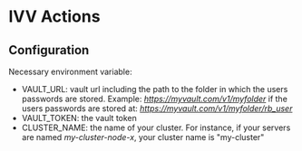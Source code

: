 # IVV Actions

## Configuration

Necessary environment variable:
 - VAULT_URL: vault url including the path to the folder in which the users passwords are stored. 
   Example: *https://myvault.com/v1/myfolder* if the users passwords are stored at: *https://myvault.com/v1/myfolder/rb_user*
 - VAULT_TOKEN: the vault token 
 - CLUSTER_NAME: the name of your cluster. For instance, if your servers are named *my-cluster-node-x*, your cluster name is "my-cluster"